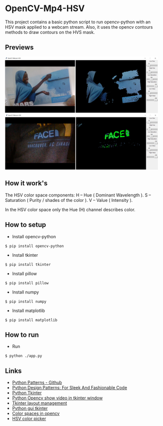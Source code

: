 # OpenCV-Mp4-HSV
This project contains a basic python script to run opencv-python with an HSV mask applied to a webcam stream. Also, it uses the opencv contours methods to draw contours on the HVS mask.

## Previews
![Preview1](./preview/Preview1.PNG?raw=true "Preview1")
![Preview2](./preview/Preview2.PNG?raw=true "Preview2")

## How it work's

The HSV color space components:
  H – Hue ( Dominant Wavelength ).
  S – Saturation ( Purity / shades of the color ).
  V – Value ( Intensity ).

In the HSV color space only the Hue (H) channel describes color.

## How to setup
- Install opencv-python
```
$ pip install opencv-python
```

- Install tkinter
```
$ pip install tkinter
```

- Install pillow
```
$ pip install pillow
```

- Install numpy
```
$ pip install numpy
```

- Install matplotlib
```
$ pip install matplotlib
```

## How to run
- Run
```
$ python ./app.py
```

## Links
- [Python Patterns - Github](https://github.com/faif/python-patterns)
- [Python Design Patterns: For Sleek And Fashionable Code](https://www.toptal.com/python/python-design-patterns)
- [Python Tkinter](https://www.javatpoint.com/python-tkinter)
- [Python Opencv show video in tkinter window](https://solarianprogrammer.com/2018/04/21/python-opencv-show-video-tkinter-window/)
- [Tkinter layout management](https://www.python-course.eu/tkinter_layout_management.php)
- [Python gui tkinter](https://www.geeksforgeeks.org/python-gui-tkinter/)
- [Color spaces in opencv](https://www.learnopencv.com/color-spaces-in-opencv-cpp-python/)
- [HSV color picker](https://alloyui.com/examples/color-picker/hsv)
